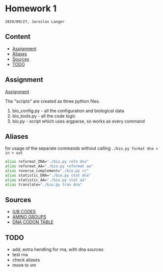 # Homework 1

`2020/09/27, Jaroslav Langer`

## Content

- [Assignment](#assignment)
- [Aliases](#aliases)
- [Sources](#sources)
- [TODO](#todo)

## Assignment

[Assignment](http://bio.img.cas.cz/GAA2020/E1/)

The "scripts" are created as three python files.

1. bio_config.py - all the configuration and biological data
2. bio_tools.py - all the code logic
3. bio.py   - script which uses argparse, so works as every command

## Aliases

for usage of the separate commands without calling `./bio.py format dna < in > out`

```sh
alias reformat_DNA="./bio.py refo dna"
alias reformat_AA="./bio.py reformat aa"
alias reverse_complement="./bio.py rc"
alias statistic_DNA="./bio.py stat dna"
alias statistic_AA="./bio.py stat aa"
alias translate="./bio.py tran dna"
```

## Sources

- [IUB CODES](http://bioinformatics.org/sms2/iupac.html)
- [AMINO GROUPS](https://www.britannica.com/science/amino-acid/Standard-amino-acids)
- [DNA CODON TABLE](https://en.wikipedia.org/wiki/DNA_codon_table)

## TODO

- add, extra hendling for rna, with dna sources
- test rna
- check aliases
- move to vm
